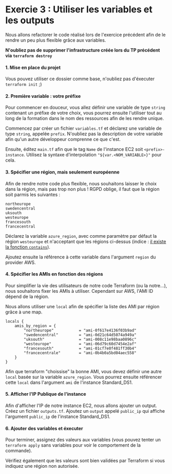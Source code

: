 # Exercie 3 : Utiliser les variables et les outputs
Nous allons refactorer le code réalisé lors de l'exercice précédent afin de le rendre un peu plus flexible grâce aux variables.

**N'oubliez pas de supprimer l'infrastructure créée lors du TP précédent via `terraform destroy`**

#### 1. Mise en place du projet
Vous pouvez utiliser ce dossier comme base, n'oubliez pas d'éxecuter `terraform init` ;)

#### 2. Première variable : votre préfixe
Pour commencer en douceur, vous allez définir une variable de type `string` contenant un préfixe de votre choix, vous pourrez ensuite l'utiliser tout au long de la formation dans le nom des ressources afin de les rendre unique.

Commencez par créer un fichier `variables.tf` et déclarez une variable de type `string`, appelée `prefix`. N'oubliez pas la description de votre variable afin qu'un autre développeur comprenne ce que c'est.

Ensuite, éditez `main.tf` afin que le tag `Name` de l'instance EC2 soit `<prefix>-instance`. Utilisez la syntaxe d'interpolation `"${var.<NOM_VARIABLE>}"` pour cela.

#### 3. Spécifier une région, mais seulement européenne
Afin de rendre notre code plus flexible, nous souhaitons laisser le choix dans la région, mais pas trop non plus ! RGPD oblige, il faut que la région soit parmis les suivantes :

```
northeurope
swedencentral
uksouth
westeurope
francesouth
francecentral
```

Déclarez la variable `azure_region`, avec comme paramètre par défaut la région `westeurope` et n'acceptant que les régions ci-dessus (indice : [il existe la fonction `contains`](https://www.terraform.io/docs/language/functions/contains.html)).

Ajoutez ensuite la référence à cette variable dans l'argument `region` du provider AWS.

#### 4. Spécifier les AMIs en fonction des régions
Pour simplifier la vie des utilisateurs de notre code Terraform (ou la notre...), nous souhaitons fixer les AMIs à utiliser. Cependant sur AWS, l'AMI ID dépend de la région.

Nous allons utiliser une `local` afin de spécifier la liste des AMI par région grâce à une map.

```
locals {
    amis_by_region = {
        "northeurope"           = "ami-0f617e4136f03b9ad"
        "swedencentral"         = "ami-0d21c64d5074a949a"
        "uksouth"               = "ami-008c11e98baa0896c"
        "westeurope"            = "ami-06d79c60d7454e2af"
        "francesouth"           = "ami-01cf7e0f481ff30b4"
        "francecentrale"        = "ami-0b4b0a5bd04aec558"
    }
}
```

Afin que terraform "choissise" la bonne AMI, vous devez définir une autre `local` basée sur la variable `azure_region`. Vous pourrez ensuite référencer cette `local` dans l'argument `ami` de l'instance Standard_DS1.

#### 5. Afficher l'IP Publique de l'instance

Afin d'afficher l'IP de notre instance EC2, nous allons ajouter un output. Créez un fichier `outputs.tf`. Ajoutez un `output` appelé `public_ip` qui affiche l'argument `public_ip` de l'instance Standard_DS1.

#### 6. Ajouter des variables et éxecuter

Pour terminer, assignez des valeurs aux variables (vous pouvez tenter un `terraform apply` sans variables pour voir le comportement de la commande).

Vérifiez également que les valeurs sont bien validées par Terraform si vous indiquez une région non autorisée.